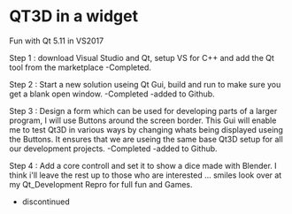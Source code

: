 # QT3D in a widget
Fun with Qt 5.11 in VS2017

Step 1 : download Visual Studio and Qt, setup VS for C++ and add the Qt tool from the marketplace
-Completed.

Step 2 : Start a new solution useing Qt Gui, build and run to make sure you get a blank open window.
-Completed
-added to Github.

Step 3 : Design a form which can be used for developing parts of a larger program, I will use Buttons around the screen border.
This Gui will enable me to test Qt3D in various ways by changing whats being displayed useing the Buttons.
It ensures that we are useing the same base Qt3D setup for all our development projects.
-Completed
-added to Github.

Step 4 : Add a core controll and set it to show a dice made with Blender.
I think i'll leave the rest up to those who are interested ... smiles
look over at my Qt_Development Repro for full fun and Games.
- discontinued
